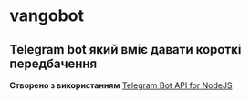 # vangobot

Telegram bot який вміє давати короткі передбачення
---
**Створено з використанням** [ Telegram Bot API for NodeJS ](https://github.com/yagop/node-telegram-bot-api)

